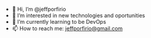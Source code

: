 - 👋 Hi, I’m @jeffporfirio
- 👀 I’m interested in new technologies and oportunities
- 🌱 I’m currently learning to be DevOps
- 📫 How to reach me: jeffporfirio@gmail.com

<!---
jeffporfirio/jeffporfirio is a ✨ special ✨ repository because its `README.md` (this file) appears on your GitHub profile.
You can click the Preview link to take a look at your changes.
--->
